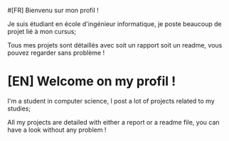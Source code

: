 #[FR] Bienvenu sur mon profil ! 

Je suis étudiant en école d'ingénieur informatique, je poste beaucoup de projet lié à mon cursus;

Tous mes projets sont détaillés avec soit un rapport soit un readme, vous pouvez regarder sans problème ! 

# [EN] Welcome on my profil !

I'm a student in computer science, I post a lot of projects related to my studies;

All my projects are detailed with either a report or a readme file, you can have a look without any problem ! 
